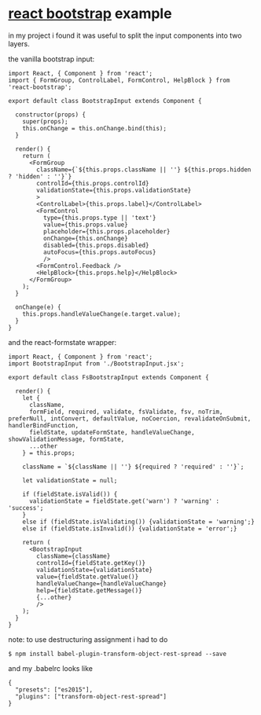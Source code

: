 # [react bootstrap](https://react-bootstrap.github.io/) example

in my project i found it was useful to split the input components into two layers.

the vanilla bootstrap input:

```es6
import React, { Component } from 'react';
import { FormGroup, ControlLabel, FormControl, HelpBlock } from 'react-bootstrap';

export default class BootstrapInput extends Component {

  constructor(props) {
    super(props);
    this.onChange = this.onChange.bind(this);
  }

  render() {
    return (
      <FormGroup
        className={`${this.props.className || ''} ${this.props.hidden ? 'hidden' : ''}`}
        controlId={this.props.controlId}
        validationState={this.props.validationState}
        >
        <ControlLabel>{this.props.label}</ControlLabel>
        <FormControl
          type={this.props.type || 'text'}
          value={this.props.value}
          placeholder={this.props.placeholder}
          onChange={this.onChange}
          disabled={this.props.disabled}
          autoFocus={this.props.autoFocus}
          />
        <FormControl.Feedback />
        <HelpBlock>{this.props.help}</HelpBlock>
      </FormGroup>
    );
  }

  onChange(e) {
    this.props.handleValueChange(e.target.value);
  }
}
```

and the react-formstate wrapper:

```es6
import React, { Component } from 'react';
import BootstrapInput from './BootstrapInput.jsx';

export default class FsBootstrapInput extends Component {

  render() {
    let {
      className,
      formField, required, validate, fsValidate, fsv, noTrim, preferNull, intConvert, defaultValue, noCoercion, revalidateOnSubmit, handlerBindFunction,
      fieldState, updateFormState, handleValueChange, showValidationMessage, formState,
      ...other
    } = this.props;

    className = `${className || ''} ${required ? 'required' : ''}`;

    let validationState = null;

    if (fieldState.isValid()) {
      validationState = fieldState.get('warn') ? 'warning' : 'success';
    }
    else if (fieldState.isValidating()) {validationState = 'warning';}
    else if (fieldState.isInvalid()) {validationState = 'error';}

    return (
      <BootstrapInput
        className={className}
        controlId={fieldState.getKey()}
        validationState={validationState}
        value={fieldState.getValue()}
        handleValueChange={handleValueChange}
        help={fieldState.getMessage()}
        {...other}
        />
    );
  }
}
```

note: to use destructuring assignment i had to do

    $ npm install babel-plugin-transform-object-rest-spread --save

and my .babelrc looks like

```es6
{
  "presets": ["es2015"],
  "plugins": ["transform-object-rest-spread"]
}
```
